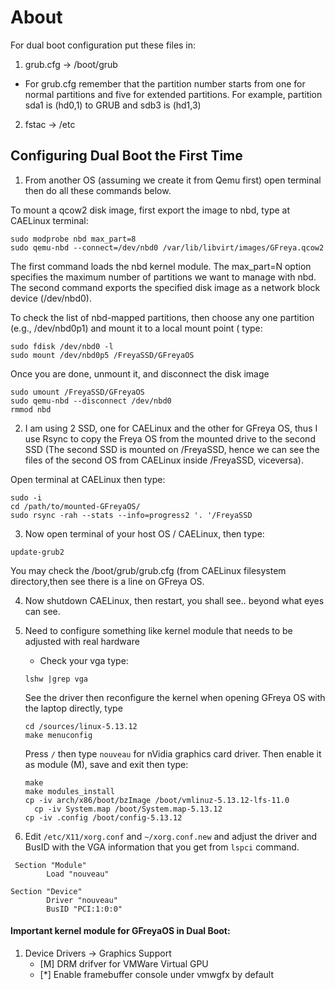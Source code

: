 # About 
For dual boot configuration put these files in:

1. grub.cfg -> /boot/grub
* For grub.cfg remember that the partition number starts from one for normal partitions and five for extended partitions. For example, partition sda1 is (hd0,1) to GRUB and sdb3 is (hd1,3)

2. fstac -> /etc

## Configuring Dual Boot the First Time

1. From another OS (assuming we create it from Qemu first) open terminal then do all these commands below.

To mount a qcow2 disk image, first export the image to nbd, type at CAELinux terminal:
``` 
sudo modprobe nbd max_part=8
sudo qemu-nbd --connect=/dev/nbd0 /var/lib/libvirt/images/GFreya.qcow2
```
The first command loads the nbd kernel module. The max_part=N option specifies the maximum number of partitions we want to manage with nbd. The second command exports the specified disk image as a network block device (/dev/nbd0). 
  
To check the list of nbd-mapped partitions, then choose any one partition (e.g., /dev/nbd0p1) and mount it to a local mount point ( type:
```
sudo fdisk /dev/nbd0 -l
sudo mount /dev/nbd0p5 /FreyaSSD/GFreyaOS
```	
	
Once you are done, unmount it, and disconnect the disk image
```
sudo umount /FreyaSSD/GFreyaOS
sudo qemu-nbd --disconnect /dev/nbd0
rmmod nbd
```

2. I am using 2 SSD, one for CAELinux and the other for GFreya OS, thus I use Rsync to copy the Freya OS from the mounted drive to the second SSD (The second SSD is mounted on /FreyaSSD, hence we can see the files of the second OS from CAELinux inside /FreyaSSD, viceversa).

Open terminal at CAELinux then type:

```
sudo -i
cd /path/to/mounted-GFreyaOS/
sudo rsync -rah --stats --info=progress2 '. '/FreyaSSD
```

3. Now open terminal of your host OS / CAELinux, then type:

```
update-grub2
```

You may check the /boot/grub/grub.cfg (from CAELinux filesystem directory,then see there is a line on GFreya OS.

4. Now shutdown CAELinux, then restart, you shall see.. beyond what eyes can see.

5. Need to configure something like kernel module that needs to be adjusted with real hardware

    * Check your vga type:
    ```
    lshw |grep vga
    ```
  
  	See the driver then reconfigure the kernel when opening GFreya OS with the laptop directly, type
    ```
    cd /sources/linux-5.13.12
    make menuconfig
    ```
    Press `/` then type `nouveau` for nVidia graphics card driver. Then enable it as module (M), save and exit then type:
    ```
    make
    make modules_install
    cp -iv arch/x86/boot/bzImage /boot/vmlinuz-5.13.12-lfs-11.0
	  cp -iv System.map /boot/System.map-5.13.12
    cp -iv .config /boot/config-5.13.12
    ```
6. Edit `/etc/X11/xorg.conf` and `~/xorg.conf.new` and adjust the driver and BusID with the VGA information that you get from `lspci` command.

```
 Section "Module"
		Load "nouveau"
    
Section "Device"
		Driver "nouveau"
		BusID "PCI:1:0:0"
 ```
 
#### Important kernel module for GFreyaOS in Dual Boot:
1. Device Drivers -> Graphics Support
    * [M] DRM drifver for VMWare Virtual GPU
    * [*] Enable framebuffer console under vmwgfx by default
